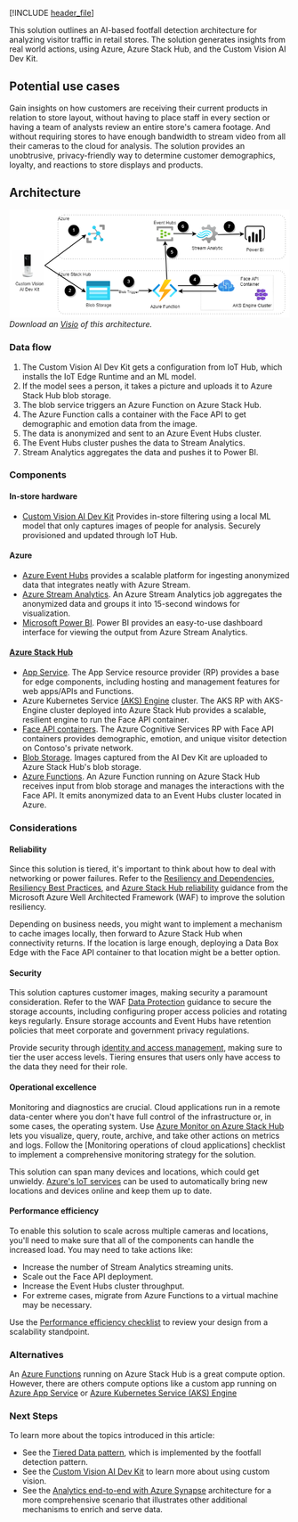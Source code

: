 [!INCLUDE [header_file](../../../includes/sol-idea-header.md)]

This solution outlines an AI-based footfall detection architecture for analyzing visitor traffic in retail stores. The solution generates insights from real world actions, using Azure, Azure Stack Hub, and the Custom Vision AI Dev Kit.

## Potential use cases

Gain insights on how customers are receiving their current products in relation to store layout, without having to place staff in every section or having a team of analysts review an entire store's camera footage. And without requiring stores to have enough bandwidth to stream video from all their cameras to the cloud for analysis. The solution provides an unobtrusive, privacy-friendly way to determine customer demographics, loyalty, and reactions to store displays and products.

## Architecture

![Architecture diagram](../media/hybrid-footfall-detection.png)  
_Download an [Visio](https://arch-center.azureedge.net/hybrid-footfall-detection.vsdx) of this architecture._

### Data flow

1. The Custom Vision AI Dev Kit gets a configuration from IoT Hub, which installs the IoT Edge Runtime and an ML model.
2. If the model sees a person, it takes a picture and uploads it to Azure Stack Hub blob storage.
3. The blob service triggers an Azure Function on Azure Stack Hub.
4. The Azure Function calls a container with the Face API to get demographic and emotion data from the image.
5. The data is anonymized and sent to an Azure Event Hubs cluster.
6. The Event Hubs cluster pushes the data to Stream Analytics.
7. Stream Analytics aggregates the data and pushes it to Power BI.

### Components

#### In-store hardware

* [Custom Vision AI Dev Kit](https://azure.github.io/Vision-AI-DevKit-Pages/) Provides in-store filtering using a local ML model that only captures images of people for analysis. Securely provisioned and updated through IoT Hub.

#### Azure

* [Azure Event Hubs](https://docs.microsoft.com/azure/event-hubs/) provides a scalable platform for ingesting anonymized data that integrates neatly with Azure Stream.
* [Azure Stream Analytics](https://docs.microsoft.com/azure/stream-analytics/). An Azure Stream Analytics job aggregates the anonymized data and groups it into 15-second windows for visualization.
* [Microsoft Power BI](https://powerbi.microsoft.com/). Power BI provides an easy-to-use dashboard interface for viewing the output from Azure Stream Analytics.

#### [Azure Stack Hub](https://docs.microsoft.com/azure-stack/operator/azure-stack-overview)

* [App Service](/azure-stack/operator/azure-stack-app-service-overview).  The App Service resource provider (RP) provides a base for edge components, including hosting and management features for web apps/APIs and Functions.
* Azure Kubernetes Service  [(AKS) Engine](https://github.com/Azure/aks-engine) cluster. The AKS RP with AKS-Engine cluster deployed into Azure Stack Hub provides a scalable, resilient engine to run the Face API container.
* [Face API containers](https://docs.microsoft.com/azure/cognitive-services/face/face-how-to-install-containers). The Azure Cognitive Services RP with Face API containers provides demographic, emotion, and unique visitor detection on Contoso's private network.
* [Blob Storage](https://docs.microsoft.com/azure-stack/user/azure-stack-storage-overview). Images captured from the AI Dev Kit are uploaded to Azure Stack Hub's blob storage.
* [Azure Functions](https://docs.microsoft.com/azure-stack/operator/azure-stack-app-service-overview). An Azure Function running on Azure Stack Hub receives input from blob storage and manages the interactions with the Face API. It emits anonymized data to an Event Hubs cluster located in Azure.

### Considerations

#### Reliability

Since this solution is tiered, it's important to think about how to deal with networking or power failures. Refer to the [Resiliency and Dependencies](https://docs.microsoft.com/azure/architecture/framework/resiliency/design-resiliency), [Resiliency Best Practices](https://docs.microsoft.com/azure/architecture/framework/resiliency/design-best-practices), and [Azure Stack Hub reliability](https://docs.microsoft.com/azure/architecture/framework/services/hybrid/azure-stack-hub/reliability) guidance from the Microsoft Azure Well Architected Framework (WAF) to improve the solution resiliency.

Depending on business needs, you might want to implement a mechanism to cache images locally, then forward to Azure Stack Hub when connectivity returns. If the location is large enough, deploying a Data Box Edge with the Face API container to that location might be a better option.

#### Security

This solution captures customer images, making security a paramount consideration. Refer to the WAF [Data Protection](https://docs.microsoft.com/azure/architecture/framework/security/design-storage) guidance to secure the storage accounts, including configuring proper access policies and rotating keys regularly. Ensure storage accounts and Event Hubs have retention policies that meet corporate and government privacy regulations.

Provide security through [identity and access management](https://docs.microsoft.com/azure/architecture/framework/security/design-identity), making sure to tier the user access levels. Tiering ensures that users only have access to the data they need for their role.

#### Operational excellence

Monitoring and diagnostics are crucial. Cloud applications run in a remote data-center where you don't have full control of the infrastructure or, in some cases, the operating system. Use [Azure Monitor on Azure Stack Hub](https://docs.microsoft.com/azure-stack/user/azure-stack-metrics-azure-data) lets you visualize, query, route, archive, and take other actions on metrics and logs. Follow the [Monitoring operations of cloud applications] checklist to implement a comprehensive monitoring strategy for the solution.

This solution can span many devices and locations, which could get unwieldy. [Azure's IoT services](https://docs.microsoft.com/azure/iot-fundamentals/) can be used to automatically bring new locations and devices online and keep them up to date.

#### Performance efficiency

To enable this solution to scale across multiple cameras and locations, you'll need to make sure that all of the components can handle the increased load. You may need to take actions like:

* Increase the number of Stream Analytics streaming units.
* Scale out the Face API deployment.
* Increase the Event Hubs cluster throughput.
* For extreme cases, migrate from Azure Functions to a virtual machine may be necessary.

Use the [Performance efficiency checklist](https://docs.microsoft.com/azure/architecture/framework/scalability/performance-efficiency) to review your design from a scalability standpoint.

### Alternatives

  An [Azure Functions](https://docs.microsoft.com/azure-stack/operator/azure-stack-app-service-overview)  running on Azure Stack Hub is a great compute option. However, there are others compute options like a custom app running on [Azure App Service](https://docs.microsoft.com/azure-stack/operator/azure-stack-app-service-deploy) or [Azure Kubernetes Service (AKS) Engine](https://github.com/Azure/aks-engine)

### Next Steps

To learn more about the topics introduced in this article:

* See the [Tiered Data pattern](https://aka.ms/tiereddatadeploy), which is implemented by the footfall detection pattern.
* See the [Custom Vision AI Dev Kit](https://azure.github.io/Vision-AI-DevKit-Pages/) to learn more about using custom vision.
* See the [Analytics end-to-end with Azure Synapse](https://docs.microsoft.com/azure/architecture/example-scenario/dataplate2e/data-platform-end-to-end) architecture for a more comprehensive scenario that illustrates other additional mechanisms to enrich and serve data.
